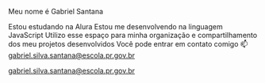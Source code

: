 Meu nome é Gabriel Santana

Estou estudando na Alura
Estou me desenvolvendo na linguagem JavaScript
Utilizo esse espaço para minha organização e compartilhamento dos meu projetos desenvolvidos
Você pode entrar em contato comigo 📫
gabriel.silva.santana@escola.pr.gov.br

gabriel.silva.santana@escola.pr.gov.br
